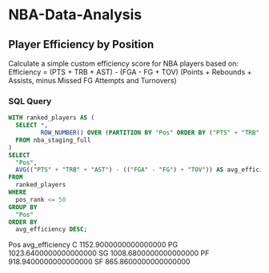 # NBA-Data-Analysis

## Player Efficiency by Position
Calculate a simple custom efficiency score for NBA players based on:
Efficiency = (PTS + TRB + AST) - (FGA - FG + TOV)
(Points + Rebounds + Assists, minus Missed FG Attempts and Turnovers)

### SQL Query
```sql
WITH ranked_players AS (
  SELECT *,
         ROW_NUMBER() OVER (PARTITION BY "Pos" ORDER BY ("PTS" + "TRB" + "AST") - (("FGA" - "FG") + "TOV") DESC) AS pos_rank
  FROM nba_staging_full
)
SELECT 
  "Pos",
  AVG(("PTS" + "TRB" + "AST") - (("FGA" - "FG") + "TOV")) AS avg_efficiency
FROM 
  ranked_players
WHERE 
  pos_rank <= 50
GROUP BY 
  "Pos"
ORDER BY 
  avg_efficiency DESC;
```


Pos	avg_efficiency
C	1152.9000000000000000
PG	1023.6400000000000000
SG	1008.6800000000000000
PF	918.9400000000000000
SF	865.8600000000000000
